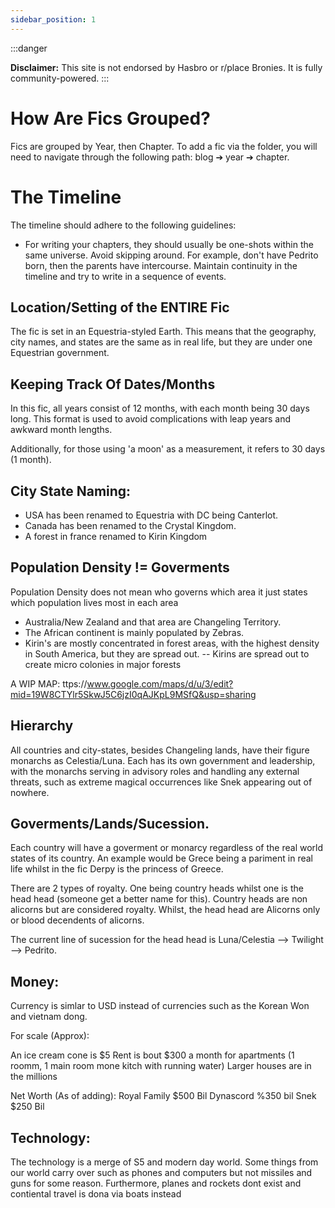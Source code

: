 ```yaml
---
sidebar_position: 1
---
```


:::danger

**Disclaimer:** This site is not endorsed by Hasbro or r/place Bronies. It is fully community-powered.
:::

# How Are Fics Grouped?

Fics are grouped by Year, then Chapter. To add a fic via the folder, you will need to navigate through the following path: blog ➔ year ➔ chapter.

# The Timeline

The timeline should adhere to the following guidelines:

- For writing your chapters, they should usually be one-shots within the same universe. Avoid skipping around. For example, don't have Pedrito born, then the parents have intercourse. Maintain continuity in the timeline and try to write in a sequence of events.

## Location/Setting of the ENTIRE Fic

The fic is set in an Equestria-styled Earth. This means that the geography, city names, and states are the same as in real life, but they are under one Equestrian government.

## Keeping Track Of Dates/Months

In this fic, all years consist of 12 months, with each month being 30 days long. This format is used to avoid complications with leap years and awkward month lengths.

Additionally, for those using 'a moon' as a measurement, it refers to 30 days (1 month).

## City State Naming:

- USA has been renamed to Equestria with DC being Canterlot.
- Canada has been renamed to the Crystal Kingdom.
- A forest in france renamed to Kirin Kingdom
## Population Density != Goverments
Population Density does not mean who governs which area it just states which population lives most in each area

- Australia/New Zealand and that area are Changeling Territory.
- The African continent is mainly populated by Zebras.
- Kirin's are mostly concentrated in forest areas, with the highest density in South America, but they are spread out.
-- Kirins are spread out to create micro colonies in major forests

A WIP MAP:
ttps://www.google.com/maps/d/u/3/edit?mid=19W8CTYlr5SkwJ5C6jzI0qAJKpL9MSfQ&usp=sharing
## Hierarchy

All countries and city-states, besides Changeling lands, have their figure monarchs as Celestia/Luna. Each has its own government and leadership, with the monarchs serving in advisory roles and handling any external threats, such as extreme magical occurrences like Snek appearing out of nowhere.

## Goverments/Lands/Sucession.

Each country will have a goverment or monarcy regardless of the real world states of its country. An example would be Grece being a pariment in real life whilst in the fic Derpy is the princess of Greece.

There are 2 types of royalty. One being country heads whilst one is the head head (someone get a better name for this). 
Country heads are non alicorns but are considered royalty. Whilst, the head head are Alicorns only or blood decendents of alicorns.

The current line of sucession for the head head is Luna/Celestia --> Twilight --> Pedrito.


## Money:

Currency is simlar to USD instead of currencies such as the Korean Won and vietnam dong. 

For scale (Approx):

An ice cream cone is $5
Rent is bout $300 a month for apartments (1 roomm, 1 main room mone kitch with running water)
Larger houses are in the millions

Net Worth (As of adding):
Royal Family $500 Bil
Dynascord %350 bil
Snek $250 Bil


## Technology:

The technology is a merge of S5 and modern day world.
Some things from our world carry over such as phones and computers but not missiles and guns for some reason. 
Furthermore, planes and rockets dont exist and contiental travel is dona via boats instead

